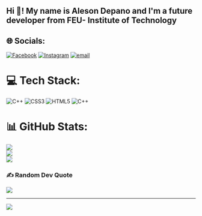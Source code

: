 <h2 align="left">Hi 👋! My name is Aleson Depano and I'm a future developer from FEU- Institute of Technology</h2>


## 🌐 Socials:
[![Facebook](https://img.shields.io/badge/Facebook-%231877F2.svg?logo=Facebook&logoColor=white)](https://facebook.com/aleson.depano.31) [![Instagram](https://img.shields.io/badge/Instagram-%23E4405F.svg?logo=Instagram&logoColor=white)](https://instagram.com/alesondepano) [![email](https://img.shields.io/badge/Email-D14836?logo=gmail&logoColor=white)](mailto:alesondepano@gmail.com) 

# 💻 Tech Stack:
![C++](https://img.shields.io/badge/c++-%2300599C.svg?style=for-the-badge&logo=c%2B%2B&logoColor=white) ![CSS3](https://img.shields.io/badge/css3-%231572B6.svg?style=for-the-badge&logo=css3&logoColor=white) ![HTML5](https://img.shields.io/badge/html5-%23E34F26.svg?style=for-the-badge&logo=html5&logoColor=white) ![C++](https://img.shields.io/badge/c++-%2300599C.svg?style=for-the-badge&logo=c%2B%2B&logoColor=white)
# 📊 GitHub Stats:
![](https://github-readme-stats.vercel.app/api?username=alesondepano&theme=dark&hide_border=false&include_all_commits=true&count_private=true)<br/>
![](https://nirzak-streak-stats.vercel.app/?user=alesondepano&theme=dark&hide_border=false)<br/>
![](https://github-readme-stats.vercel.app/api/top-langs/?username=alesondepano&theme=dark&hide_border=false&include_all_commits=true&count_private=true&layout=compact)

### ✍️ Random Dev Quote
![](https://quotes-github-readme.vercel.app/api?type=horizontal&theme=radical)

---
[![](https://visitcount.itsvg.in/api?id=alesondepano&icon=0&color=0)](https://visitcount.itsvg.in)

<!-- Proudly created with GPRM ( https://gprm.itsvg.in ) -->
